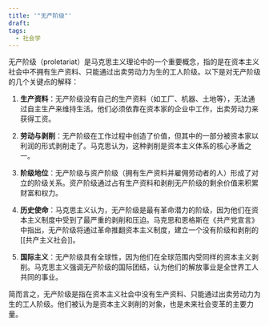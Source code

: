 ```yaml
---
title: '"无产阶级"'
draft: 
tags:
  - 社会学
---
```

无产阶级（proletariat）是马克思主义理论中的一个重要概念，指的是在资本主义社会中不拥有生产资料、只能通过出卖劳动力为生的工人阶级。以下是对无产阶级的几个关键点的解释：

1. **生产资料**：无产阶级没有自己的生产资料（如工厂、机器、土地等），无法通过自主生产来维持生活。他们必须依靠在资本家的企业中工作，出卖劳动力来获得工资。
    
2. **劳动与剥削**：无产阶级在工作过程中创造了价值，但其中的一部分被资本家以利润的形式剥削走了。马克思认为，这种剥削是资本主义体系的核心矛盾之一。
    
3. **阶级地位**：无产阶级与资产阶级（拥有生产资料并雇佣劳动者的人）形成了对立的阶级关系。资产阶级通过占有生产资料和剥削无产阶级的剩余价值来积累财富和权力。
    
4. **历史使命**：马克思主义认为，无产阶级是最有革命潜力的阶级，因为他们在资本主义制度中受到了最严重的剥削和压迫。马克思和恩格斯在《共产党宣言》中指出，无产阶级将通过革命推翻资本主义制度，建立一个没有阶级和剥削的[[共产主义社会]]。
    
5. **国际主义**：无产阶级具有全球性，因为他们在全球范围内受同样的资本主义剥削。马克思主义强调无产阶级的国际团结，认为他们的解放事业是全世界工人共同的事业。
    

简而言之，无产阶级是指在资本主义社会中没有生产资料、只能通过出卖劳动力为生的工人阶级。他们被认为是资本主义剥削的对象，也是未来社会变革的主要力量。
